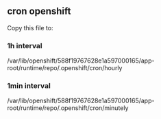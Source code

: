 ## cron openshift
Copy this file to:

### 1h interval
/var/lib/openshift/588f19767628e1a597000165/app-root/runtime/repo/.openshift/cron/hourly

### 1min interval
/var/lib/openshift/588f19767628e1a597000165/app-root/runtime/repo/.openshift/cron/minutely
